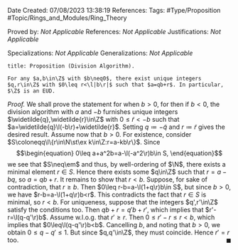 <div class="topSpace"></div>

Date Created: 07/08/2023 13:38:19
References:
Tags: #Type/Proposition #Topic/Rings_and_Modules/Ring_Theory

Proved by: <i>Not Applicable</i>
References: <i>Not Applicable</i>
Justifications: <i>Not Applicable</i>

Specializations: <i>Not Applicable</i>
Generalizations: <i>Not Applicable</i>

``` ad-Proposition
title: Proposition (Division Algorithm).

For any $a,b\in\Z$ with $b\neq0$, there exist unique integers $q,r\in\Z$ with $0\leq r<\l|b\r|$ such that $a=qb+r$. In particular, $\Z$ is an EUD.

```

<i>Proof.</i> We shall prove the statement for when $b>0$, for then if $b<0$, the division algorithm with $a$ and $-b$ furnishes unique integers $\widetilde{q},\widetilde{r}\in\Z$ with $0\leq\widetilde{r}<-b$ such that $a=\widetilde{q}\l(-b\r)+\widetilde{r}$. Setting $q\coloneqq-\widetilde{q}$ and $r\coloneqq\widetilde{r}$ gives the desired result. Assume now that $b>0$. For existence, consider $S\coloneqq\l\{r\in\N\st\ex k\in\Z:r=a-kb\r\}$. Since
$$\begin{equation}
    0\leq a+a^2b=a-\l(-a^2\r)b\in S,
\end{equation}$$
we see that $S\neq\em$ and thus, by well-ordering of $\N$, there exists a minimal element $r\in S$. Hence there exists some $q\in\Z$ such that $r=a-bq$, so $a=qb+r$. It remains to show that $r<b$. Suppose, for sake of contradiction, that $r\geq b$. Then $0\leq r-b=a-\l(1+q\r)b\in S$, but since $b>0$, we have $r-b=a-\l(1+q\r)b<r$. This contradicts the fact that $r\in S$ is minimal, so $r<b$. For uniqueness, suppose that the integers $q',r'\in\Z$ satisfy the conditions too. Then $qb+r=q'b+r'$, which implies that $r'-r=\l(q-q'\r)b$. Assume w.l.o.g. that $r'\geq r$. Then $0\leq r'-r\leq r<b$, which implies that $0\leq\l(q-q'\r)b<b$. Cancelling $b$, and noting that $b>0$, we obtain $0\leq q-q'\leq 1$. But since $q,q'\in\Z$, they must coincide. Hence $r'=r$ too.<span style="float:right;">$\blacksquare$</span>
